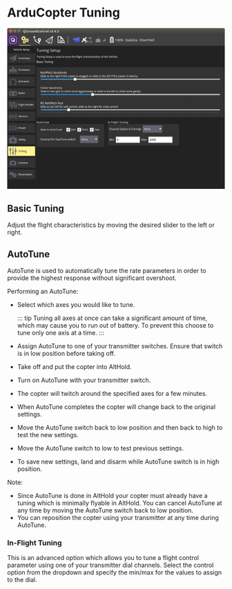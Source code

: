 # ArduCopter Tuning

![ArduCopter Tuning Page](../../../assets/setup/tuning/arducopter.png)

## Basic Tuning

Adjust the flight characteristics by moving the desired slider to the left or right.

## AutoTune

AutoTune is used to automatically tune the rate parameters in order to provide the highest response without significant overshoot.

Performing an AutoTune:

* Select which axes you would like to tune. 

  ::: tip
  Tuning all axes at once can take a significant amount of time, which may cause you to run out of battery. To prevent this choose to tune only one axis at a time.
  :::
  
* Assign AutoTune to one of your transmitter switches. Ensure that switch is in low position before taking off.
* Take off and put the copter into AltHold.
* Turn on AutoTune with your transmitter switch.
* The copter will twitch around the specified axes for a few minutes.
* When AutoTune completes the copter will change back to the original settings.
* Move the AutoTune switch back to low position and then back to high to test the new settings.
* Move the AutoTune switch to low to test previous settings.
* To save new settings, land and disarm while AutoTune switch is in high position.

Note:

* Since AutoTune is done in AltHold your copter must already have a tuning which is minimally flyable in AltHold. You can cancel AutoTune at any time by moving the AutoTune switch back to low position.
* You can reposition the copter using your transmitter at any time during AutoTune.

### In-Flight Tuning

This is an advanced option which allows you to tune a flight control parameter using one of your transmitter dial channels. Select the control option from the dropdown and specify the min/max for the values to assign to the dial.